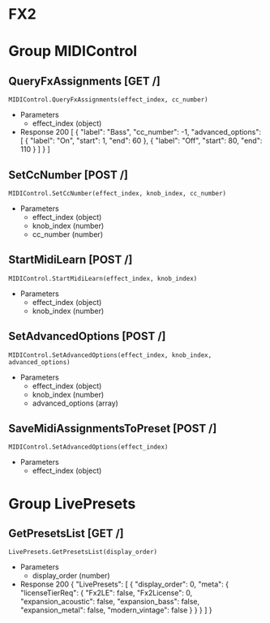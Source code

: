 # FX2
# Group MIDIControl

## QueryFxAssignments [GET /]
```
MIDIControl.QueryFxAssignments(effect_index, cc_number)
```
+ Parameters
  + effect_index (object)
+ Response 200
[
  {
    "label": "Bass",
    "cc_number": -1,
    "advanced_options": [
      {
        "label": "On",
        "start": 1,
        "end": 60
      },
      {
        "label": "Off",
        "start": 80,
        "end": 110
      }
    ]
  }
]

## SetCcNumber [POST /]
```
MIDIControl.SetCcNumber(effect_index, knob_index, cc_number)
```
+ Parameters
  + effect_index (object)
  + knob_index (number)
  + cc_number (number)

## StartMidiLearn [POST /]
```
MIDIControl.StartMidiLearn(effect_index, knob_index)
```
+ Parameters
  + effect_index (object)
  + knob_index (number)

## SetAdvancedOptions [POST /]
```
MIDIControl.SetAdvancedOptions(effect_index, knob_index, advanced_options)
```
+ Parameters
  + effect_index (object)
  + knob_index (number)
  + advanced_options (array)

## SaveMidiAssignmentsToPreset [POST /]
```
MIDIControl.SetAdvancedOptions(effect_index)
```
+ Parameters
  + effect_index (object)
# Group LivePresets

## GetPresetsList [GET /]
```
LivePresets.GetPresetsList(display_order)
```
+ Parameters
  + display_order (number)
+ Response 200
{
  "LivePresets": [
    {
      "display_order": 0,
      "meta": {
        "licenseTierReq": {
          "Fx2LE": false,
          "Fx2License": 0,
          "expansion_acoustic": false,
          "expansion_bass": false,
          "expansion_metal": false,
          "modern_vintage": false
        }
      }
    }
  ]
}
